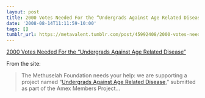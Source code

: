 ```yaml
---
layout: post
title: 2000 Votes Needed For the “Undergrads Against Age Related Disease”
date: '2008-08-14T11:11:59-10:00'
tags: []
tumblr_url: https://metavalent.tumblr.com/post/45992408/2000-votes-needed-for-the-undergrads-against-age
---
```

[2000 Votes Needed For the “Undergrads Against Age Related Disease”](http://metavalent.com/?p=881)  

From the site:

> The Methuselah Foundation needs your help: we are supporting a project named “[Undergrads Against Age Related Disease](http://blog.methuselahfoundation.org/2008/08/2000_votes_needed_for_the_unde.html),” submitted as part of the Amex Members Project…

